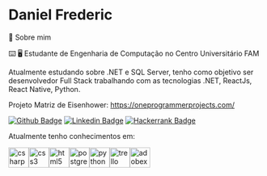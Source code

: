 # Daniel Frederic

:page_with_curl: Sobre mim

:keyboard: :desktop_computer: Estudante de Engenharia de Computação no Centro Universitário FAM

Atualmente estudando sobre .NET e SQL Server, tenho como objetivo ser desenvolvedor Full Stack trabalhando com as tecnologias .NET, ReactJs, React Native, Python.

Projeto Matriz de Eisenhower:
https://oneprogrammerprojects.com/

[![Github Badge](https://img.shields.io/badge/-Github-000?style=for-the-badge&logo=Github&logoColor=white&link=https://github.com/DanielFred1)](https://github.com/DanielFred1) [![Linkedin Badge](https://img.shields.io/badge/-LinkedIn-blue?style=for-the-badge&logo=Linkedin&logoColor=white&link=https://www.linkedin.com/in/daniel-frederic-sena/)](https://www.linkedin.com/in/daniel-frederic-sena/) [![Hackerrank Badge](https://img.shields.io/badge/-Hackerrank-black?style=for-the-badge&logo=Hackerrank&logoColor=white&link=https://www.hackerrank.com/dsena_frederic)](https://www.hackerrank.com/dsena_frederic)



Atualmente tenho conhecimentos em:

<img src="https://cdn.jsdelivr.net/gh/devicons/devicon/icons/csharp/csharp-plain.svg" alt="csharp" width="40" heigth="40" style="max-width:100%"></img><img src="https://cdn.jsdelivr.net/gh/devicons/devicon/icons/css3/css3-plain.svg" alt="css3" width="40" heigth="40" style="max-width:100%"></img><img src="https://cdn.jsdelivr.net/gh/devicons/devicon/icons/html5/html5-plain.svg" alt="html5" width="40" heigth="40" style="max-width:100%"></img><img src="https://cdn.jsdelivr.net/gh/devicons/devicon/icons/postgresql/postgresql-plain.svg" alt="postgresql" width="40" heigth="40" style="max-width:100%"></img><img src="https://cdn.jsdelivr.net/gh/devicons/devicon/icons/python/python-original-wordmark.svg" alt="python" width="40" heigth="40" style="max-width:100%"></img><img src="https://cdn.jsdelivr.net/gh/devicons/devicon/icons/trello/trello-plain.svg" alt="trello" width="40" heigth="40" style="max-width:100%"></img><img src="https://cdn.jsdelivr.net/gh/devicons/devicon/icons/xd/xd-plain.svg" alt="adobexd" width="40" heigth="40" style="max-width:100%"></img>

